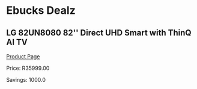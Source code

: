 
# Ebucks Dealz
## LG 82UN8080 82'' Direct UHD Smart with ThinQ AI TV
[Product Page](https://www.ebucks.com/web/shop/productSelected.do?prodId=1162680461&catId=363628279)

Price: R35999.00

Savings: 1000.0


	